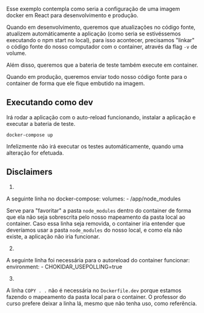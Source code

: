 Esse exemplo contempla como seria a configuração de uma imagem docker em React para desenvolvimento e produção.

Quando em desenvolvimento, queremos que atualizações no código fonte, atualizem automáticamente a aplicação (como seria se estivéssemos executando o npm start no local), para isso acontecer, precisamos "linkar" o código fonte do nosso computador com o container, através da flag `-v` de volume.

Além disso, queremos que a bateria de teste também execute em container.

Quando em produção, queremos enviar todo nosso código fonte para o container de forma que ele fique embutido na imagem.

## Executando como dev

Irá rodar a aplicação com o auto-reload funcionando, instalar a aplicação e executar a bateria de teste.

```shell
docker-compose up
```

Infelizmente não irá executar os testes automáticamente, quando uma alteração for efetuada.

## Disclaimers

1. 
A seguinte linha no docker-compose:
volumes:
    - /app/node_modules

Serve para "favoritar" a pasta `node_modules` dentro do container de forma que ela não seja sobrescrita pelo nosso mapeamento da pasta local ao container. Caso essa linha seja removida, o container iria entender que deveríamos usar a pasta `node_modules` do nosso local, e como ela não existe, a aplicação não iria funcionar.

2. 
A seguinte linha foi necessária para o autoreload do container funcionar:
    environment:
      - CHOKIDAR_USEPOLLING=true

3.
A linha `COPY . .` não é necessária no `Dockerfile.dev` porque estamos fazendo o mapeamento da pasta local para o container. O professor do curso prefere deixar a linha lá, mesmo que não tenha uso, como referência.

